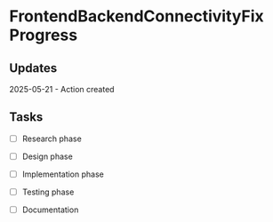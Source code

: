 # FrontendBackendConnectivityFix Progress

## Updates

2025-05-21 - Action created

## Tasks

- [ ] Research phase
- [ ] Design phase
- [ ] Implementation phase
- [ ] Testing phase
- [ ] Documentation

